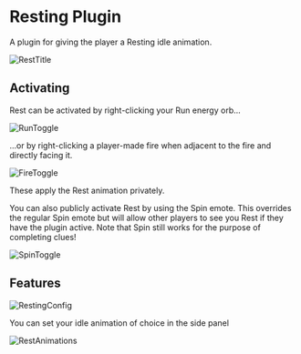 # Resting Plugin
A plugin for giving the player a Resting idle animation.

![RestTitle](https://imgur.com/clYSlU2.png)

## Activating

Rest can be activated by right-clicking your Run energy orb...

![RunToggle](https://imgur.com/UiBMBpK.png)

...or by right-clicking a player-made fire when adjacent to the fire and directly facing it. 

![FireToggle](https://imgur.com/aEvebfL.png)

These apply the Rest animation privately.

You can also publicly activate Rest by using the Spin emote. This overrides the regular Spin emote but will allow other players to see you Rest if they have the plugin active. Note that Spin still works for the purpose of completing clues!

![SpinToggle](https://imgur.com/BHp6mfV.png)

## Features

![RestingConfig](https://imgur.com/tv5MDk9.png)

You can set your idle animation of choice in the side panel

![RestAnimations](https://imgur.com/UscdDPt.png)